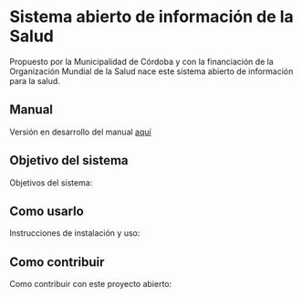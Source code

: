 # Sistema abierto de información de la Salud

Propuesto por la Municipalidad de Córdoba y con la 
financiación de la Organización Mundial de la Salud 
nace este sistema abierto de información para la salud.

## Manual

Versión en desarrollo del manual [aquí](https://docs.google.com/document/d/1ePgRHtQiG81u2eF4qf48ozq4RMyviwgu/export?format=pdf)

## Objetivo del sistema

Objetivos del sistema:

## Como usarlo

Instrucciones de instalación y uso:

## Como contribuir

Como contribuir con este proyecto abierto:
